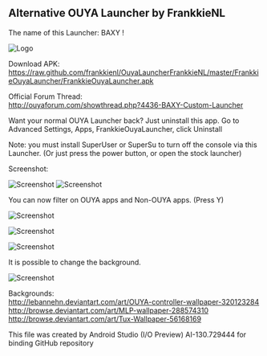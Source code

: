 Alternative OUYA Launcher by FrankkieNL
---------------------------------------

The name of this Launcher: BAXY !

![Logo](https://raw.github.com/frankkienl/OuyaLauncherFrankkieNL/master/FrankkieOuyaLauncher/src/main/res/drawable/baxy_white_shad.png "Logo")


Download APK: https://raw.github.com/frankkienl/OuyaLauncherFrankkieNL/master/FrankkieOuyaLauncher/FrankkieOuyaLauncher.apk

Official Forum Thread:   
http://ouyaforum.com/showthread.php?4436-BAXY-Custom-Launcher


Want your normal OUYA Launcher back? Just uninstall this app.
Go to Advanced Settings, Apps, FrankkieOuyaLauncher, click Uninstall

Note: you must install SuperUser or SuperSu to turn off the console via this Launcher.
(Or just press the power button, or open the stock launcher)

Screenshot:

![Screenshot](https://raw.github.com/frankkienl/OuyaLauncherFrankkieNL/master/screenshots/ouya_launcher11.png "Screenshot")
![Screenshot](https://raw.github.com/frankkienl/OuyaLauncherFrankkieNL/master/screenshots/ouya_launcher12.png "Screenshot")

You can now filter on OUYA apps and Non-OUYA apps. (Press Y)

![Screenshot](https://raw.github.com/frankkienl/OuyaLauncherFrankkieNL/master/screenshots/ouya_launcher5.png "Screenshot")

![Screenshot](https://raw.github.com/frankkienl/OuyaLauncherFrankkieNL/master/screenshots/ouya_launcher6.png "Screenshot")

![Screenshot](https://raw.github.com/frankkienl/OuyaLauncherFrankkieNL/master/screenshots/ouya_launcher4.png "Screenshot")

It is possible to change the background.

![Screenshot](https://raw.github.com/frankkienl/OuyaLauncherFrankkieNL/master/screenshots/ouya_launcher10.png "Screenshot")

Backgrounds:  
http://lebannehn.deviantart.com/art/OUYA-controller-wallpaper-320123284   
http://browse.deviantart.com/art/MLP-wallpaper-288574310  
http://browse.deviantart.com/art/Tux-Wallpaper-56168169

This file was created by Android Studio (I/O Preview) AI-130.729444 for binding GitHub repository
